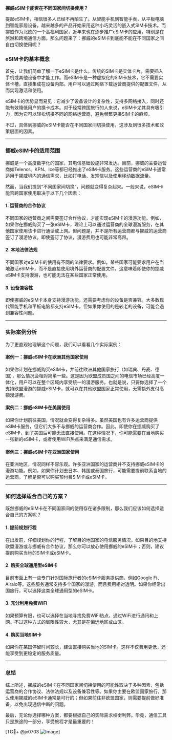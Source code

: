 **挪威eSIM卡能否在不同国家间切换使用？**

提起eSIM卡，相信很多人已经不再陌生了。从智能手机到智能手表，从平板电脑到智能家居设备，越来越多的产品开始采用这种小巧灵活的嵌入式SIM卡技术。而挪威作为北欧的一个高福利国家，近年来也在逐步推广eSIM卡的应用，特别是在旅游和跨境通信方面。那么问题来了：挪威的eSIM卡到底能不能在不同国家之间自由切换使用呢？

### eSIM卡的基本概念

首先，让我们简单了解一下eSIM卡是什么。传统的SIM卡是实体卡片，需要插入手机或其他设备中才能工作。而eSIM卡是一种虚拟化的SIM卡技术，它不需要实体卡槽，直接集成在设备内部。用户可以通过网络下载运营商提供的配置文件，从而实现激活和使用。

eSIM卡的优势显而易见：它减少了设备设计的复杂性，支持多网络接入，同时还能有效降低用户的换卡成本。对于经常跨国旅行的人来说，eSIM卡尤其具有吸引力，因为它可以轻松切换不同的网络运营商，避免频繁更换SIM卡的麻烦。

不过，具体到挪威的eSIM卡能否在不同国家间切换使用，这涉及到很多技术和政策层面的因素。

---

### 挪威eSIM卡的适用范围

挪威是一个高度数字化的国家，其电信基础设施非常发达。目前，挪威的主要运营商如Telenor、KPN、Ice等都已经推出了eSIM卡服务。这些运营商的eSIM卡通常适用于挪威境内的通信需求，比如打电话、发短信以及使用移动数据流量。

然而，当我们提到“不同国家间切换”，问题就变得复杂起来。一般来说，eSIM卡能否跨国家使用取决于以下几个因素：

#### 1. **运营商的合作协议**
   不同国家的运营商之间需要签订合作协议，才能实现eSIM卡的漫游功能。例如，如果你在挪威购买了一张eSIM卡，理论上可以通过运营商的全球漫游服务，在其他国家使用该卡进行通话或上网。但问题是，并不是所有运营商都与挪威的运营商签订了漫游协议。即使签订了协议，漫游费用也可能非常高昂。

#### 2. **本地法律法规**
   不同国家对eSIM卡的使用有不同的法律要求。例如，某些国家可能要求用户在当地激活eSIM卡，而不是直接使用境外运营商的配置文件。这意味着即使你的挪威eSIM卡支持漫游，也可能无法在某些国家正常使用。

#### 3. **设备兼容性**
   即使挪威的eSIM卡本身支持漫游功能，还需要考虑你的设备是否兼容。大多数现代智能手机和平板电脑都支持eSIM卡，但如果你使用的是较老的设备，可能会遇到兼容性问题。

---

### 实际案例分析

为了更直观地理解这个问题，我们可以看看几个实际案例：

#### 案例一：挪威eSIM卡在欧洲其他国家使用
如果你计划在挪威购买eSIM卡，并前往欧洲其他国家旅行（如瑞典、丹麦、德国），那么情况会相对简单一些。这是因为欧盟成员国之间的电信市场已经高度一体化，用户可以在整个区域内享受统一的漫游服务。也就是说，只要你选择了一个支持欧盟漫游的挪威eSIM卡，就可以在其他欧盟国家正常使用，无需额外支付高额漫游费。

#### 案例二：挪威eSIM卡在美国使用
如果你计划前往美国，情况就会变得复杂得多。虽然美国也有许多运营商提供eSIM卡服务，但它们大多不与挪威的运营商合作。因此，即使你在挪威购买了eSIM卡，到了美国后可能无法直接使用。在这种情况下，你可能需要在当地购买一张新的eSIM卡，或者使用WiFi热点来满足通信需求。

#### 案例三：挪威eSIM卡在亚洲国家使用
在亚洲地区，情况同样不容乐观。许多亚洲国家的运营商并不支持挪威eSIM卡的漫游功能。例如，如果你计划去日本、韩国或泰国旅行，可能需要提前联系当地的运营商，了解是否可以购买预付费SIM卡或eSIM卡。

---

### 如何选择适合自己的方案？

既然挪威的eSIM卡在不同国家间的使用存在诸多限制，那么我们应该如何选择适合自己的方案呢？

#### 1. **提前规划行程**
   在出发前，仔细规划你的行程，了解目的地国家的电信服务情况。如果目的地支持欧盟漫游或与挪威有合作协议，那么你可以放心使用挪威的eSIM卡；否则，建议提前购买当地的SIM卡或eSIM卡。

#### 2. **购买全球通用型eSIM卡**
   目前市面上有一些专门针对国际旅行者的eSIM卡服务提供商，例如Google Fi、Airalo等。这些服务通常支持多个国家的漫游，而且费用相对透明。如果你经常出国旅行，可以选择这类全球通用型的eSIM卡。

#### 3. **充分利用免费WiFi**
   如果预算有限，也可以选择在当地寻找免费WiFi热点，通过WiFi进行通讯和上网。不过这种方式的局限性较大，尤其是在偏远地区或山区。

#### 4. **购买当地SIM卡**
   如果你在某国停留时间较长，建议直接购买当地的SIM卡。这样不仅费用更低，还能享受到更稳定的服务质量。

---

### 总结

综上所述，挪威的eSIM卡在不同国家间切换使用的可能性取决于多种因素，包括运营商的合作协议、法律法规以及设备兼容性等。如果你主要在欧盟国家旅行，那么使用挪威的eSIM卡通常是可行的；但如果前往非欧盟国家，则需要提前做好准备，以免出现通信中断的问题。

最后，无论你选择哪种方案，都要根据自己的实际需求权衡利弊。毕竟，通信工具只是旅途的一部分，享受旅程才是最重要的！

[TG💪+ @jx0703 ![Image](https://github.com/user-attachments/assets/dbca1d08-cadb-493c-b0ec-ad6f7a83f270)]